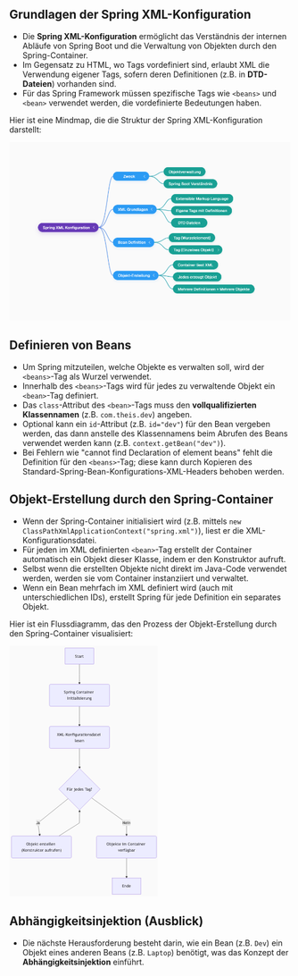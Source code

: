 ## Grundlagen der Spring XML-Konfiguration
- Die **Spring XML-Konfiguration** ermöglicht das Verständnis der internen Abläufe von Spring Boot und die Verwaltung von Objekten durch den Spring-Container.
- Im Gegensatz zu HTML, wo Tags vordefiniert sind, erlaubt XML die Verwendung eigener Tags, sofern deren Definitionen (z.B. in **DTD-Dateien**) vorhanden sind.
- Für das Spring Framework müssen spezifische Tags wie `<beans>` und `<bean>` verwendet werden, die vordefinierte Bedeutungen haben.

Hier ist eine Mindmap, die die Struktur der Spring XML-Konfiguration darstellt:

![img.png](img.png)


## Definieren von Beans
- Um Spring mitzuteilen, welche Objekte es verwalten soll, wird der `<beans>`-Tag als Wurzel verwendet.
- Innerhalb des `<beans>`-Tags wird für jedes zu verwaltende Objekt ein `<bean>`-Tag definiert.
- Das `class`-Attribut des `<bean>`-Tags muss den **vollqualifizierten Klassennamen** (z.B. `com.theis.dev`) angeben.
- Optional kann ein `id`-Attribut (z.B. `id="dev"`) für den Bean vergeben werden, das dann anstelle des Klassennamens beim Abrufen des Beans verwendet werden kann (z.B. `context.getBean("dev")`).
- Bei Fehlern wie "cannot find Declaration of element beans" fehlt die Definition für den `<beans>`-Tag; diese kann durch Kopieren des Standard-Spring-Bean-Konfigurations-XML-Headers behoben werden.

## Objekt-Erstellung durch den Spring-Container
- Wenn der Spring-Container initialisiert wird (z.B. mittels `new ClassPathXmlApplicationContext("spring.xml")`), liest er die XML-Konfigurationsdatei.
- Für jeden im XML definierten `<bean>`-Tag erstellt der Container automatisch ein Objekt dieser Klasse, indem er den Konstruktor aufruft.
- Selbst wenn die erstellten Objekte nicht direkt im Java-Code verwendet werden, werden sie vom Container instanziiert und verwaltet.
- Wenn ein Bean mehrfach im XML definiert wird (auch mit unterschiedlichen IDs), erstellt Spring für jede Definition ein separates Objekt.

Hier ist ein Flussdiagramm, das den Prozess der Objekt-Erstellung durch den Spring-Container visualisiert:

![img_1.png](img_1.png)

## Abhängigkeitsinjektion (Ausblick)
- Die nächste Herausforderung besteht darin, wie ein Bean (z.B. `Dev`) ein Objekt eines anderen Beans (z.B. `Laptop`) benötigt, was das Konzept der **Abhängigkeitsinjektion** einführt.